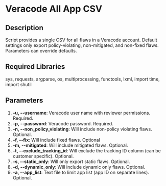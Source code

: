 # Veracode All App CSV

## Description
Script provides a single CSV for all flaws in a Veracode account. Default settings only export policy-violating, non-mitigated, and non-fixed flaws. Parameters can override defaults.

## Required Libraries 
sys, requests, argparse, os, multiprocessing, functools, lxml, import time, import shutil

## Parameters
1. **-u, --username**: Veracode user name with reviewer permissions. Required.
2. **-p, --password**: Veracode password. Required.
3. **-n, --non_policy_violating**: Will include non-policy violating flaws. Optional.
4. **-f, --fix**: Will include fixed flaws. Optional
5. **-m, --mitigated**: Will include mitigated flaws. Optional.
6. **-t, --exclude_tracking_id**: Will exclude the tracking ID column (can be customer specific). Optional.
7. **-s, --static_only**: Will only export static flaws. Optional.
8. **-d, --dynamic_only**: Will include dynamic only flaws. Optional.
9. **-a, --app_list**: Text file to limit app list (app ID on separate lines). Optional.
